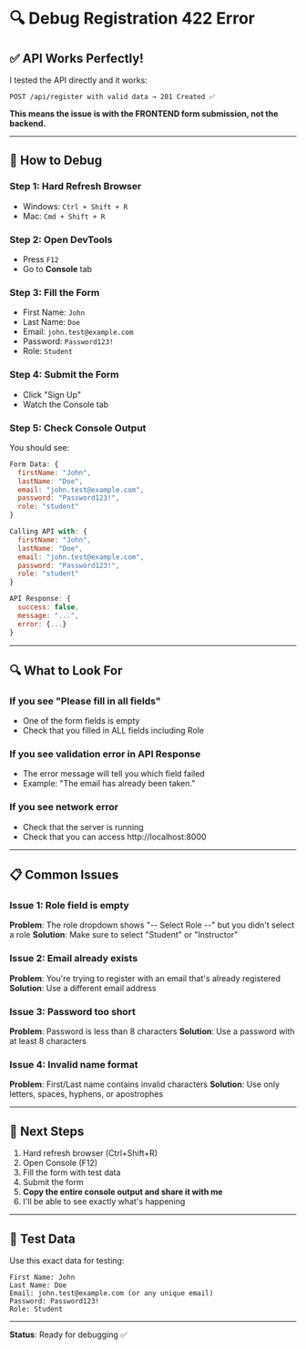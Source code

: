 # 🔍 Debug Registration 422 Error

## ✅ API Works Perfectly!

I tested the API directly and it works:
```
POST /api/register with valid data → 201 Created ✅
```

**This means the issue is with the FRONTEND form submission, not the backend.**

---

## 🧪 How to Debug

### Step 1: Hard Refresh Browser
- Windows: `Ctrl + Shift + R`
- Mac: `Cmd + Shift + R`

### Step 2: Open DevTools
- Press `F12`
- Go to **Console** tab

### Step 3: Fill the Form
- First Name: `John`
- Last Name: `Doe`
- Email: `john.test@example.com`
- Password: `Password123!`
- Role: `Student`

### Step 4: Submit the Form
- Click "Sign Up"
- Watch the Console tab

### Step 5: Check Console Output

You should see:
```javascript
Form Data: {
  firstName: "John",
  lastName: "Doe",
  email: "john.test@example.com",
  password: "Password123!",
  role: "student"
}

Calling API with: {
  firstName: "John",
  lastName: "Doe",
  email: "john.test@example.com",
  password: "Password123!",
  role: "student"
}

API Response: {
  success: false,
  message: "...",
  error: {...}
}
```

---

## 🔍 What to Look For

### If you see "Please fill in all fields"
- One of the form fields is empty
- Check that you filled in ALL fields including Role

### If you see validation error in API Response
- The error message will tell you which field failed
- Example: "The email has already been taken."

### If you see network error
- Check that the server is running
- Check that you can access http://localhost:8000

---

## 📋 Common Issues

### Issue 1: Role field is empty
**Problem**: The role dropdown shows "-- Select Role --" but you didn't select a role
**Solution**: Make sure to select "Student" or "Instructor"

### Issue 2: Email already exists
**Problem**: You're trying to register with an email that's already registered
**Solution**: Use a different email address

### Issue 3: Password too short
**Problem**: Password is less than 8 characters
**Solution**: Use a password with at least 8 characters

### Issue 4: Invalid name format
**Problem**: First/Last name contains invalid characters
**Solution**: Use only letters, spaces, hyphens, or apostrophes

---

## 🚀 Next Steps

1. Hard refresh browser (Ctrl+Shift+R)
2. Open Console (F12)
3. Fill the form with test data
4. Submit the form
5. **Copy the entire console output and share it with me**
6. I'll be able to see exactly what's happening

---

## 📝 Test Data

Use this exact data for testing:
```
First Name: John
Last Name: Doe
Email: john.test@example.com (or any unique email)
Password: Password123!
Role: Student
```

---

**Status**: Ready for debugging ✅

